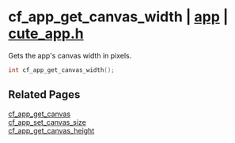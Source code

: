 # cf_app_get_canvas_width | [app](https://github.com/RandyGaul/cute_framework/blob/master/docs/app_readme.md) | [cute_app.h](https://github.com/RandyGaul/cute_framework/blob/master/include/cute_app.h)

Gets the app's canvas width in pixels.

```cpp
int cf_app_get_canvas_width();
```

## Related Pages

[cf_app_get_canvas](https://github.com/RandyGaul/cute_framework/blob/master/docs/app/cf_app_get_canvas.md)  
[cf_app_set_canvas_size](https://github.com/RandyGaul/cute_framework/blob/master/docs/app/cf_app_set_canvas_size.md)  
[cf_app_get_canvas_height](https://github.com/RandyGaul/cute_framework/blob/master/docs/app/cf_app_get_canvas_height.md)  
